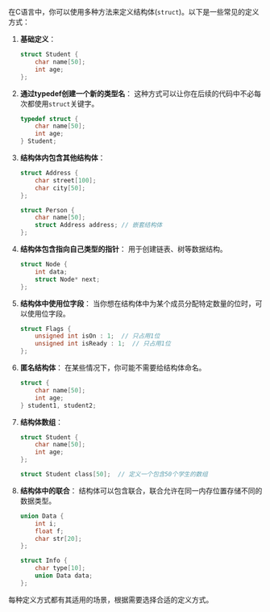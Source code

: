 在C语言中，你可以使用多种方法来定义结构体(`struct`)。以下是一些常见的定义方式：

1. **基础定义**：

   ```c
   struct Student {
       char name[50];
       int age;
   };
   ```

2. **通过typedef创建一个新的类型名**：
   这种方式可以让你在后续的代码中不必每次都使用`struct`关键字。

   ```c
   typedef struct {
       char name[50];
       int age;
   } Student;
   ```

3. **结构体内包含其他结构体**：

   ```c
   struct Address {
       char street[100];
       char city[50];
   };

   struct Person {
       char name[50];
       struct Address address; // 嵌套结构体
   };
   ```

4. **结构体包含指向自己类型的指针**：
   用于创建链表、树等数据结构。

   ```c
   struct Node {
       int data;
       struct Node* next;
   };
   ```

5. **结构体中使用位字段**：
   当你想在结构体中为某个成员分配特定数量的位时，可以使用位字段。

   ```c
   struct Flags {
       unsigned int isOn : 1;  // 只占用1位
       unsigned int isReady : 1;  // 只占用1位
   };
   ```

6. **匿名结构体**：
   在某些情况下，你可能不需要给结构体命名。

   ```c
   struct {
       char name[50];
       int age;
   } student1, student2;
   ```

7. **结构体数组**：

   ```c
   struct Student {
       char name[50];
       int age;
   };

   struct Student class[50];  // 定义一个包含50个学生的数组
   ```

8. **结构体中的联合**：
   结构体可以包含联合，联合允许在同一内存位置存储不同的数据类型。

   ```c
   union Data {
       int i;
       float f;
       char str[20];
   };

   struct Info {
       char type[10];
       union Data data;
   };
   ```

每种定义方式都有其适用的场景，根据需要选择合适的定义方式。
